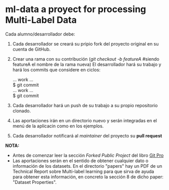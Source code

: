 # ml-data a proyect for processing Multi-Label Data
Cada alumno/desarrollador debe:
1. Cada desarrollador se creará su pripio fork del proyecto original en su cuenta de GitHub.
2. Crear una rama con su contribución (_git checkout -b featureA_ #siendo featureA el nombre de la rama nueva)
  El desarrollador hará su trabajo y hará los commits que considere en ciclos:  
  
      ... work ...  
    $ git commit  
      ... work ...  
    $ git commit  

3. Cada desarrollador hará un push de su trabajo a su propio repositorio clonado.
4. Las aportaciones irán en un directorio nuevo y serán integradas en el menú de la aplicacin como en los ejemplos.
4. Cada desarrollador notificará al _maintainer_ del proyecto su **pull request**

**NOTA:**
- Antes de comenzar leer la sección _Forked Public Project_ del libro [Git Pro](https://git-scm.com/book/en/v2/Distributed-Git-Contributing-to-a-Project)
- Las aportaciones serán en el sentido de obtener cualquier dato o información de los datasets. En el directorio "papers" hay un PDF de un Technical Report sobre Multi-label learning para que sirva de ayuda para obtener esta información, en concreto la sección 8 de dicho paper: "Dataset Properties".
